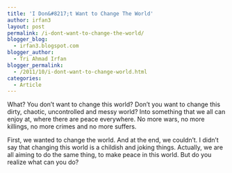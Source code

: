 ```yaml
---
title: 'I Don&#8217;t Want to Change The World'
author: irfan3
layout: post
permalink: /i-dont-want-to-change-the-world/
blogger_blog:
  - irfan3.blogspot.com
blogger_author:
  - Tri Ahmad Irfan
blogger_permalink:
  - /2011/10/i-dont-want-to-change-world.html
categories:
  - Article
---
```

<div>
  What? You don&#8217;t want to change this world? Don&#8217;t you want to change this dirty, chaotic, uncontrolled and messy world? Into something that we all can enjoy at, where there are peace everywhere. No more wars, no more killings, no more crimes and no more suffers.</p>
</div>

<div>
  First, we wanted to change the world. And at the end, we couldn&#8217;t. I didn&#8217;t say that changing this world is a childish and joking things. Actually, we are all aiming to do the same thing, to make peace in this world. But do you realize what can you do?
</div>